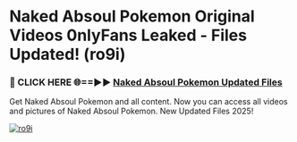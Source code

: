 # Naked Absoul Pokemon Original Videos 0nlyFans Leaked - Files Updated! (ro9i)

<h3>🔴 CLICK HERE 🌐==►► <a href="https://tinyurl.com/up5wt9bj" rel="nofollow">Naked Absoul Pokemon Updated Files</a></h3>

Get Naked Absoul Pokemon and all content. Now you can access all videos and pictures of Naked Absoul Pokemon. New Updated Files 2025!

[![ro9i](https://i.imgur.com/ABiUzMV.gif)](https://tinyurl.com/up5wt9bj)
